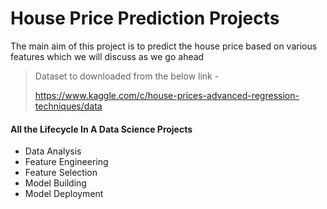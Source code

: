# House Price Prediction Projects
The main aim of this project is to predict the house price based on various features which we will discuss as we go ahead

>Dataset to downloaded from the below link -
>
>https://www.kaggle.com/c/house-prices-advanced-regression-techniques/data

#### All the Lifecycle In A Data Science Projects
- Data Analysis
- Feature Engineering
- Feature Selection
- Model Building
- Model Deployment

